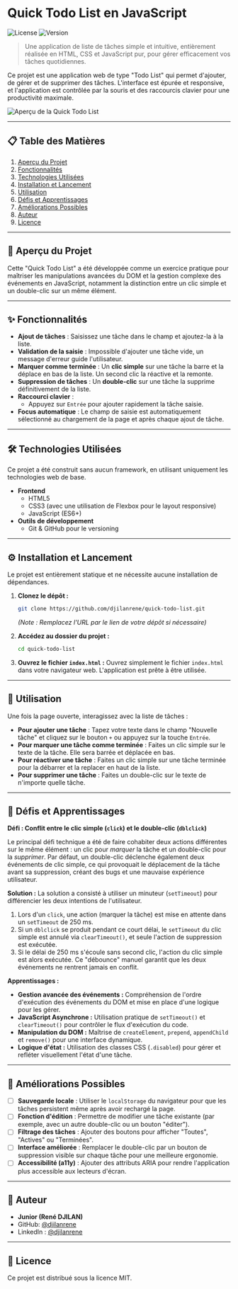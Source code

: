 # Quick Todo List en JavaScript

![License](https://img.shields.io/badge/license-MIT-blue.svg) ![Version](https://img.shields.io/badge/version-1.0.0-green.svg)

> Une application de liste de tâches simple et intuitive, entièrement réalisée en HTML, CSS et JavaScript pur, pour gérer efficacement vos tâches quotidiennes.

Ce projet est une application web de type "Todo List" qui permet d'ajouter, de gérer et de supprimer des tâches. L'interface est épurée et responsive, et l'application est contrôlée par la souris et des raccourcis clavier pour une productivité maximale.

![Aperçu de la Quick Todo List](https://i.imgur.com/quick-todo-list-X8j6097.png)

---

## 📋 Table des Matières

1.  [Aperçu du Projet](#-aperçu-du-projet)
2.  [Fonctionnalités](#-fonctionnalités)
3.  [Technologies Utilisées](#-technologies-utilisées)
4.  [Installation et Lancement](#-installation-et-lancement)
5.  [Utilisation](#-utilisation)
6.  [Défis et Apprentissages](#-défis-et-apprentissages)
7.  [Améliorations Possibles](#-améliorations-possibles)
8.  [Auteur](#-auteur)
9.  [Licence](#-licence)

---

## 🚀 Aperçu du Projet

Cette "Quick Todo List" a été développée comme un exercice pratique pour maîtriser les manipulations avancées du DOM et la gestion complexe des événements en JavaScript, notamment la distinction entre un clic simple et un double-clic sur un même élément.

---

## ✨ Fonctionnalités

*   **Ajout de tâches** : Saisissez une tâche dans le champ et ajoutez-la à la liste.
*   **Validation de la saisie** : Impossible d'ajouter une tâche vide, un message d'erreur guide l'utilisateur.
*   **Marquer comme terminée** : Un **clic simple** sur une tâche la barre et la déplace en bas de la liste. Un second clic la réactive et la remonte.
*   **Suppression de tâches** : Un **double-clic** sur une tâche la supprime définitivement de la liste.
*   **Raccourci clavier** :
    *   Appuyez sur `Entrée` pour ajouter rapidement la tâche saisie.
*   **Focus automatique** : Le champ de saisie est automatiquement sélectionné au chargement de la page et après chaque ajout de tâche.

---

## 🛠️ Technologies Utilisées

Ce projet a été construit sans aucun framework, en utilisant uniquement les technologies web de base.

*   **Frontend**
    *   HTML5
    *   CSS3 (avec une utilisation de Flexbox pour le layout responsive)
    *   JavaScript (ES6+)
*   **Outils de développement**
    *   Git & GitHub pour le versioning

---

## ⚙️ Installation et Lancement

Le projet est entièrement statique et ne nécessite aucune installation de dépendances.

1.  **Clonez le dépôt :**
    ```bash
    git clone https://github.com/djilanrene/quick-todo-list.git
    ```
    *(Note : Remplacez l'URL par le lien de votre dépôt si nécessaire)*

2.  **Accédez au dossier du projet :**
    ```bash
    cd quick-todo-list
    ```

3.  **Ouvrez le fichier `index.html` :**
    Ouvrez simplement le fichier `index.html` dans votre navigateur web. L'application est prête à être utilisée.

---

## 📖 Utilisation

Une fois la page ouverte, interagissez avec la liste de tâches :

*   **Pour ajouter une tâche** : Tapez votre texte dans le champ "Nouvelle tâche" et cliquez sur le bouton `+` ou appuyez sur la touche `Entrée`.
*   **Pour marquer une tâche comme terminée** : Faites un clic simple sur le texte de la tâche. Elle sera barrée et déplacée en bas.
*   **Pour réactiver une tâche** : Faites un clic simple sur une tâche terminée pour la débarrer et la replacer en haut de la liste.
*   **Pour supprimer une tâche** : Faites un double-clic sur le texte de n'importe quelle tâche.

---

## 🧠 Défis et Apprentissages

**Défi : Conflit entre le clic simple (`click`) et le double-clic (`dblclick`)**

Le principal défi technique a été de faire cohabiter deux actions différentes sur le même élément : un clic pour *marquer* la tâche et un double-clic pour la *supprimer*. Par défaut, un double-clic déclenche également deux événements de clic simple, ce qui provoquait le déplacement de la tâche avant sa suppression, créant des bugs et une mauvaise expérience utilisateur.

**Solution :**
La solution a consisté à utiliser un minuteur (`setTimeout`) pour différencier les deux intentions de l'utilisateur.
1.  Lors d'un `click`, une action (marquer la tâche) est mise en attente dans un `setTimeout` de 250 ms.
2.  Si un `dblclick` se produit pendant ce court délai, le `setTimeout` du clic simple est annulé via `clearTimeout()`, et seule l'action de suppression est exécutée.
3.  Si le délai de 250 ms s'écoule sans second clic, l'action du clic simple est alors exécutée.
Ce "débounce" manuel garantit que les deux événements ne rentrent jamais en conflit.

**Apprentissages :**
*   **Gestion avancée des événements :** Compréhension de l'ordre d'exécution des événements du DOM et mise en place d'une logique pour les gérer.
*   **JavaScript Asynchrone :** Utilisation pratique de `setTimeout()` et `clearTimeout()` pour contrôler le flux d'exécution du code.
*   **Manipulation du DOM :** Maîtrise de `createElement`, `prepend`, `appendChild` et `remove()` pour une interface dynamique.
*   **Logique d'état :** Utilisation des classes CSS (`.disabled`) pour gérer et refléter visuellement l'état d'une tâche.

---

## 🔮 Améliorations Possibles

- [ ] **Sauvegarde locale** : Utiliser le `localStorage` du navigateur pour que les tâches persistent même après avoir rechargé la page.
- [ ] **Fonction d'édition** : Permettre de modifier une tâche existante (par exemple, avec un autre double-clic ou un bouton "éditer").
- [ ] **Filtrage des tâches** : Ajouter des boutons pour afficher "Toutes", "Actives" ou "Terminées".
- [ ] **Interface améliorée** : Remplacer le double-clic par un bouton de suppression visible sur chaque tâche pour une meilleure ergonomie.
- [ ] **Accessibilité (a11y)** : Ajouter des attributs ARIA pour rendre l'application plus accessible aux lecteurs d'écran.

---

## 👤 Auteur

*   **Junior (René DJILAN)**
*   GitHub: [@djilanrene](https://github.com/djilanrene/)
*   LinkedIn : [@djilanrene](https://linkedin.com/in/djilanrene/)

---

## 📜 Licence

Ce projet est distribué sous la licence MIT.